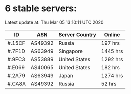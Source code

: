 # 6 stable servers:

Latest update at: Thu Mar 05 13:10:11 UTC 2020

| ID | ASN | Server Country | Online |
| -- | --- | -------------- | ------ |
| #.15CF | AS49392 | Russia | 197 hrs |
| #.7F1D | AS63949 | Singapore | 1445 hrs |
| #.9FC3 | AS53889 | United States | 1292 hrs |
| #.E069 | AS40065 | United States | 182 hrs |
| #.2A79 | AS63949 | Japan | 1274 hrs |
| #.CA8A | AS49392 | Russia | 52 hrs |

